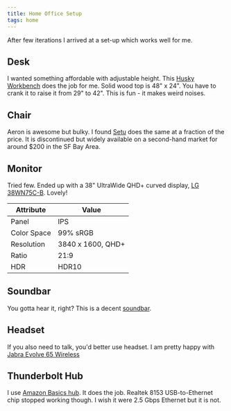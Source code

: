 ```yaml
---
title: Home Office Setup
tags: home
---
```



After few iterations I arrived at a set-up which works well for me.

## Desk

I wanted something affordable with adjustable height.  This
[Husky Workbench](https://www.homedepot.com/p/Husky-46-in-W-x-24-in-D-Steel-Adjustable-Height-Solid-Wood-Top-Workbench-Table-in-Black-HOLT46XDB12/301809931#overlay)
does the job for me.  Solid wood top is 48" x 24".  You have to crank
it to raise it from 29" to 42".  This is fun - it makes weird noises.

## Chair

Aeron is awesome but bulky.  I found
[Setu](https://www.hermanmiller.com/products/seating/side-chairs/setu-chair/)
does the same at a fraction of the price.  It is discontinued but
widely available on a second-hand market for around $200 in the SF Bay Area.

## Monitor

Tried few.  Ended up with a 38" UltraWide QHD+ curved display,
[LG 38WN75C-B](https://www.amazon.com/gp/product/B087YZG5YS).
Lovely!

Attribute|Value
-----|---
Panel|IPS
Color Space|99% sRGB
Resolution|3840 x 1600, QHD+
Ratio|21:9
HDR|HDR10


## Soundbar

You gotta hear it, right?  This is a decent
[soundbar](https://www.amazon.com/gp/product/B08HKMC9ZP).

## Headset

If you also need to talk, you'd better use headset. I am pretty happy with
[Jabra Evolve 65 Wireless](https://www.amazon.com/gp/product/B00ODRSN0A/)


## Thunderbolt Hub

I use [Amazon Basics hub](https://www.amazon.com/gp/product/B086H3FMPZ/ref=ppx_yo_dt_b_search_asin_title).
It does the job.  Realtek 8153 USB-to-Ethernet chip stopped working though.
I wish it were 2.5 Gbps Ethernet but it is not.
